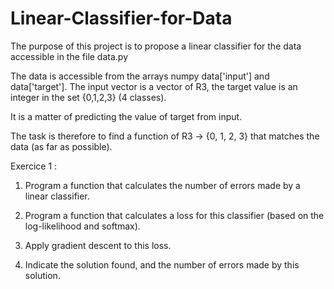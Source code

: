 # Linear-Classifier-for-Data
The purpose of this project is to propose a linear classifier for the data accessible in the file data.py  

The data is accessible from the arrays numpy data['input'] and data['target']. 
The input vector is a vector of R3, the target value is an integer in the set {0,1,2,3} (4 classes).

It is a matter of predicting the value of target from input.

The task is therefore to find a function of R3 → {0, 1, 2, 3} that matches the data (as far as possible).

Exercice 1 :

1. Program a function that calculates the number of errors made by a linear classifier.

2. Program a function that calculates a loss for this classifier (based on the log-likelihood and softmax).

3. Apply gradient descent to this loss.

4. Indicate the solution found, and the number of errors made by this solution.
